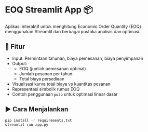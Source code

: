 # EOQ Streamlit App 📦

Aplikasi interaktif untuk menghitung Economic Order Quantity (EOQ) menggunakan Streamlit dan berbagai pustaka analisis dan optimasi.

## 🎯 Fitur
- Input: Permintaan tahunan, biaya pemesanan, biaya penyimpanan
- Output:
  - EOQ (jumlah pemesanan optimal)
  - Jumlah pesanan per tahun
  - Total biaya persediaan
- Visualisasi kurva total biaya vs kuantitas pesanan
- Representasi simbolik rumus EOQ
- Contoh penggunaan `pulp` untuk optimasi linear dasar

## ▶️ Cara Menjalankan
```bash
pip install -r requirements.txt
streamlit run app.py
